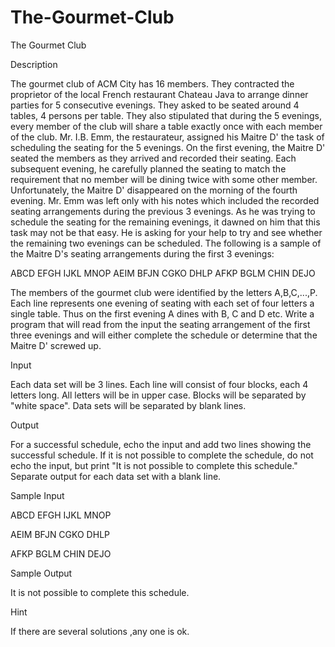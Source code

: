 # The-Gourmet-Club

The Gourmet Club

Description

The gourmet club of ACM City has 16 members. They contracted the proprietor of the local French restaurant Chateau Java to arrange dinner parties for 5 consecutive evenings. They asked to be seated around 4 tables, 4 persons per table. They also stipulated that during the 5 evenings, every member of the club will share a table exactly once with each member of the club. Mr. I.B. Emm, the restaurateur, assigned his Maitre D' the task of scheduling the seating for the 5 evenings. On the first evening, the Maitre D' seated the members as they arrived and recorded their seating. Each subsequent evening, he carefully planned the seating to match the requirement that no member will be dining twice with some other member. Unfortunately, the Maitre D' disappeared on the morning of the fourth evening. Mr. Emm was left only with his notes which included the recorded seating arrangements during the previous 3 evenings. As he was trying to schedule the seating for the remaining evenings, it dawned on him that this task may not be that easy. He is asking for your help to try and see whether the remaining two evenings can be scheduled. The following is a sample of the Maitre D's seating arrangements during the first 3 evenings: 

ABCD EFGH IJKL MNOP 
AEIM BFJN CGKO DHLP 
AFKP BGLM CHIN DEJO 

The members of the gourmet club were identified by the letters A,B,C,...,P. 
Each line represents one evening of seating with each set of four letters a single table. Thus on the first evening A dines with B, C and D etc. Write a program that will read from the input the seating arrangement of the first three evenings and will either complete the schedule or determine that the Maitre D' screwed up. 


Input

Each data set will be 3 lines. Each line will consist of four blocks, each 4 letters long. All letters will be in upper case. Blocks will be separated by "white space". Data sets will be separated by blank lines.

Output

For a successful schedule, echo the input and add two lines showing the successful schedule. If it is not possible to complete the schedule, do not echo the input, but print "It is not possible to complete this schedule." Separate output for each data set with a blank line.

Sample Input

ABCD EFGH IJKL MNOP

AEIM BFJN CGKO DHLP

AFKP BGLM CHIN DEJO


Sample Output

It is not possible to complete this schedule.

Hint

If there are several solutions ,any one is ok.
